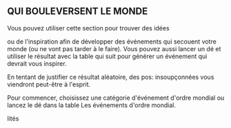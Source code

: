 ## QUI BOULEVERSENT LE MONDE


Vous pouvez utiliser cette section pour trouver des idées

ou de l'inspiration afin de développer des événements qui
secouent votre monde (ou ne vont pas tarder à le faire). Vous
pouvez aussi lancer un dé et utiliser le résultat avec la table
qui suit pour générer un événement qui devrait vous inspirer.

En tentant de justifier ce résultat aléatoire, des pos:
insoupçonnées vous viendront peut-être à l'esprit.

Pour commencer, choisissez une catégorie d'événement
d'ordre mondial ou lancez le dé dans la table Les
événements d'ordre mondial.

lités
